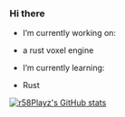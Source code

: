### Hi there



- I’m currently working on:
 - a rust voxel engine

- I’m currently learning:
 - Rust

[![r58Playz's GitHub stats](https://github-readme-stats.vercel.app/api?username=r58Playz)](https://github.com/anuraghazra/github-readme-stats)
